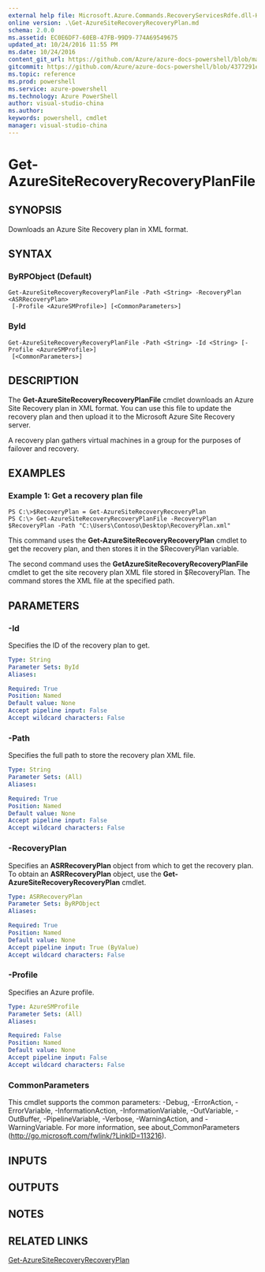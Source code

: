 ```yaml
---
external help file: Microsoft.Azure.Commands.RecoveryServicesRdfe.dll-Help.xml
online version: .\Get-AzureSiteRecoveryRecoveryPlan.md
schema: 2.0.0
ms.assetid: EC0E6DF7-60EB-47FB-99D9-774A69549675
updated_at: 10/24/2016 11:55 PM
ms.date: 10/24/2016
content_git_url: https://github.com/Azure/azure-docs-powershell/blob/master/azureps-cmdlets-docs/ServiceManagement/Azure.SiteRecovery/v1.6.1/Get-AzureSiteRecoveryRecoveryPlanFile.md
gitcommit: https://github.com/Azure/azure-docs-powershell/blob/4377291ee360e58e2c1c5d644155daf6a0279055/azureps-cmdlets-docs/ServiceManagement/Azure.SiteRecovery/v1.6.1/Get-AzureSiteRecoveryRecoveryPlanFile.md
ms.topic: reference
ms.prod: powershell
ms.service: azure-powershell
ms.technology: Azure PowerShell
author: visual-studio-china
ms.author: 
keywords: powershell, cmdlet
manager: visual-studio-china
---
```


# Get-AzureSiteRecoveryRecoveryPlanFile

## SYNOPSIS
Downloads an Azure Site Recovery plan in XML format.

## SYNTAX

### ByRPObject (Default)
```
Get-AzureSiteRecoveryRecoveryPlanFile -Path <String> -RecoveryPlan <ASRRecoveryPlan>
 [-Profile <AzureSMProfile>] [<CommonParameters>]
```

### ById
```
Get-AzureSiteRecoveryRecoveryPlanFile -Path <String> -Id <String> [-Profile <AzureSMProfile>]
 [<CommonParameters>]
```

## DESCRIPTION
The **Get-AzureSiteRecoveryRecoveryPlanFile** cmdlet downloads an Azure Site Recovery plan in XML format.
You can use this file to update the recovery plan and then upload it to the Microsoft Azure Site Recovery server.

A recovery plan gathers virtual machines in a group for the purposes of failover and recovery.

## EXAMPLES

### Example 1: Get a recovery plan file
```
PS C:\>$RecoveryPlan = Get-AzureSiteRecoveryRecoveryPlan 
PS C:\> Get-AzureSiteRecoveryRecoveryPlanFile -RecoveryPlan $RecoveryPlan -Path "C:\Users\Contoso\Desktop\RecoveryPlan.xml"
```

This command uses the **Get-AzureSiteRecoveryRecoveryPlan** cmdlet to get the recovery plan, and then stores it in the $RecoveryPlan variable.

The second command uses the **GetAzureSiteRecoveryRecoveryPlanFile** cmdlet to get the site recovery plan XML file stored in $RecoveryPlan.
The command stores the XML file at the specified path.

## PARAMETERS

### -Id
Specifies the ID of the recovery plan to get.

```yaml
Type: String
Parameter Sets: ById
Aliases: 

Required: True
Position: Named
Default value: None
Accept pipeline input: False
Accept wildcard characters: False
```

### -Path
Specifies the full path to store the recovery plan XML file.

```yaml
Type: String
Parameter Sets: (All)
Aliases: 

Required: True
Position: Named
Default value: None
Accept pipeline input: False
Accept wildcard characters: False
```

### -RecoveryPlan
Specifies an **ASRRecoveryPlan** object from which to get the recovery plan.
To obtain an **ASRRecoveryPlan** object, use the **Get-AzureSiteRecoveryRecoveryPlan** cmdlet.

```yaml
Type: ASRRecoveryPlan
Parameter Sets: ByRPObject
Aliases: 

Required: True
Position: Named
Default value: None
Accept pipeline input: True (ByValue)
Accept wildcard characters: False
```

### -Profile
Specifies an Azure profile.

```yaml
Type: AzureSMProfile
Parameter Sets: (All)
Aliases: 

Required: False
Position: Named
Default value: None
Accept pipeline input: False
Accept wildcard characters: False
```

### CommonParameters
This cmdlet supports the common parameters: -Debug, -ErrorAction, -ErrorVariable, -InformationAction, -InformationVariable, -OutVariable, -OutBuffer, -PipelineVariable, -Verbose, -WarningAction, and -WarningVariable. For more information, see about_CommonParameters (http://go.microsoft.com/fwlink/?LinkID=113216).

## INPUTS

## OUTPUTS

## NOTES

## RELATED LINKS

[Get-AzureSiteRecoveryRecoveryPlan](xref:ServiceManagement/Azure.SiteRecovery/v1.6.1/Get-AzureSiteRecoveryRecoveryPlan.md)


